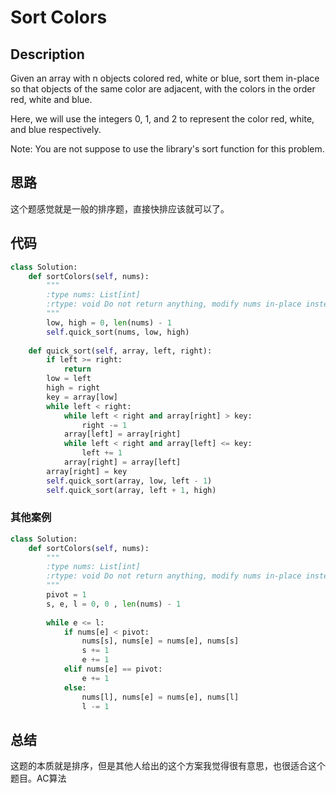 # Sort Colors

## Description

Given an array with n objects colored red, white or blue, sort them in-place so that objects of the same color are adjacent, with the colors in the order red, white and blue.

Here, we will use the integers 0, 1, and 2 to represent the color red, white, and blue respectively.

Note: You are not suppose to use the library's sort function for this problem.

## 思路

这个题感觉就是一般的排序题，直接快排应该就可以了。

## 代码

``` python
class Solution:
    def sortColors(self, nums):
        """
        :type nums: List[int]
        :rtype: void Do not return anything, modify nums in-place instead.
        """
        low, high = 0, len(nums) - 1
        self.quick_sort(nums, low, high)
                
    def quick_sort(self, array, left, right):  
        if left >= right:  
            return  
        low = left  
        high = right  
        key = array[low]  
        while left < right:  
            while left < right and array[right] > key:  
                right -= 1  
            array[left] = array[right]  
            while left < right and array[left] <= key:  
                left += 1  
            array[right] = array[left]  
        array[right] = key  
        self.quick_sort(array, low, left - 1)  
        self.quick_sort(array, left + 1, high)  
```

### 其他案例

``` python
class Solution:
    def sortColors(self, nums):
        """
        :type nums: List[int]
        :rtype: void Do not return anything, modify nums in-place instead.
        """
        pivot = 1
        s, e, l = 0, 0 , len(nums) - 1
        
        while e <= l:
            if nums[e] < pivot:
                nums[s], nums[e] = nums[e], nums[s]
                s += 1
                e += 1
            elif nums[e] == pivot:
                e += 1
            else:
                nums[l], nums[e] = nums[e], nums[l]
                l -= 1
```

## 总结

这题的本质就是排序，但是其他人给出的这个方案我觉得很有意思，也很适合这个题目。AC算法